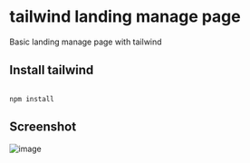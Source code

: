 # tailwind landing manage page
Basic landing manage page with tailwind

## Install tailwind
```

npm install

```

## Screenshot 
![image](https://github.com/RychardGutierrez/tailwind-landing-manage-page/assets/59939891/a3092543-c1f7-4703-a5ec-552f150634da)
